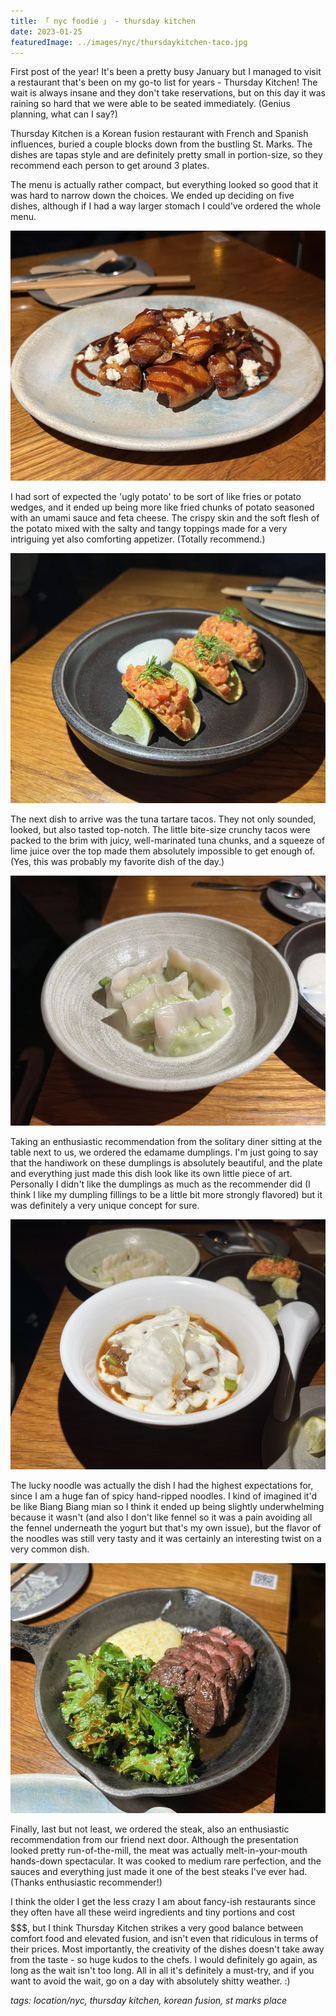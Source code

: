 ```yaml
---
title: 「 nyc foodie 」 - thursday kitchen
date: 2023-01-25
featuredImage: ../images/nyc/thursdaykitchen-taco.jpg
---
```


First post of the year! It's been a pretty busy January but I managed to visit a restaurant that's been on my go-to list for years - Thursday Kitchen! The wait is always insane and they don't take reservations, but on this day it was raining so hard that we were able to be seated immediately. (Genius planning, what can I say?)

Thursday Kitchen is a Korean fusion restaurant with French and Spanish influences, buried a couple blocks down from the bustling St. Marks. The dishes are tapas style and are definitely pretty small in portion-size, so they recommend each person to get around 3 plates.

The menu is actually rather compact, but everything looked so good that it was hard to narrow down the choices. We ended up deciding on five dishes, although if I had a way larger stomach I could've ordered the whole menu.

<div>
    <img src="../images/nyc/thursdaykitchen-potato.jpg"
        alt="Thursday Kitchen - ugly potato"
        style="height: 400px; object-fit:cover;display:inline-block;"
    />
</div>

I had sort of expected the 'ugly potato' to be sort of like fries or potato wedges, and it ended up being more like fried chunks of potato seasoned with an umami sauce and feta cheese. The crispy skin and the soft flesh of the potato mixed with the salty and tangy toppings made for a very intriguing yet also comforting appetizer. (Totally recommend.)

<div>
    <img src="../images/nyc/thursdaykitchen-taco.jpg"
        alt="Thursday Kitchen - tuna tartare taco"
        style="height: 400px; object-fit:cover;display:inline-block;"
    />
</div>

The next dish to arrive was the tuna tartare tacos. They not only sounded, looked, but also tasted top-notch. The little bite-size crunchy tacos were packed to the brim with juicy, well-marinated tuna chunks, and a squeeze of lime juice over the top made them absolutely impossible to get enough of. (Yes, this was probably my favorite dish of the day.)

<div>
    <img src="../images/nyc/thursdaykitchen-dump.jpg"
        alt="Thursday Kitchen - edamame dumpling"
        style="height: 400px; object-fit:cover;display:inline-block;"
    />
</div>

Taking an enthusiastic recommendation from the solitary diner sitting at the table next to us, we ordered the edamame dumplings. I'm just going to say that the handiwork on these dumplings is absolutely beautiful, and the plate and everything just made this dish look like its own little piece of art. Personally I didn't like the dumplings as much as the recommender did (I think I like my dumpling fillings to be a little bit more strongly flavored) but it was definitely a very unique concept for sure.

<div>
    <img src="../images/nyc/thursdaykitchen-noodle.jpg"
        alt="Thursday Kitchen - lucky noodle"
        style="height: 400px; object-fit:cover;display:inline-block;"
    />
</div>

The lucky noodle was actually the dish I had the highest expectations for, since I am a huge fan of spicy hand-ripped noodles. I kind of imagined it'd be like Biang Biang mian so I think it ended up being slightly underwhelming because it wasn't (and also I don't like fennel so it was a pain avoiding all the fennel underneath the yogurt but that's my own issue), but the flavor of the noodles was still very tasty and it was certainly an interesting twist on a very common dish.

<div>
    <img src="../images/nyc/thursdaykitchen-steak.jpg"
        alt="Thursday Kitchen - steak"
        style="height: 400px; object-fit:cover;display:inline-block;"
    />
</div>

Finally, last but not least, we ordered the steak, also an enthusiastic recommendation from our friend next door. Although the presentation looked pretty run-of-the-mill, the meat was actually melt-in-your-mouth hands-down spectacular. It was cooked to medium rare perfection, and the sauces and everything just made it one of the best steaks I've ever had. (Thanks enthusiastic recommender!)

I think the older I get the less crazy I am about fancy-ish restaurants since they often have all these weird ingredients and tiny portions and cost $$$$$$$, but I think Thursday Kitchen strikes a very good balance between comfort food and elevated fusion, and isn't even that ridiculous in terms of their prices. Most importantly, the creativity of the dishes doesn't take away from the taste - so huge kudos to the chefs. I would definitely go again, as long as the wait isn't too long. All in all it's definitely a must-try, and if you want to avoid the wait, go on a day with absolutely shitty weather. :)

_tags: location/nyc, thursday kitchen, korean fusion, st marks place_
